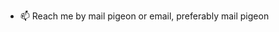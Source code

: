 - 📫 Reach me by mail pigeon or email, preferably mail pigeon

<!---
liwinson/liwinson is a ✨ special ✨ repository because its `README.md` (this file) appears on your GitHub profile.
You can click the Preview link to take a look at your changes.
--->
